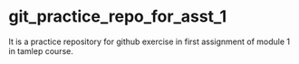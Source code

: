 # git_practice_repo_for_asst_1
It is a practice repository for github exercise in first assignment of module 1 in tamlep course.
